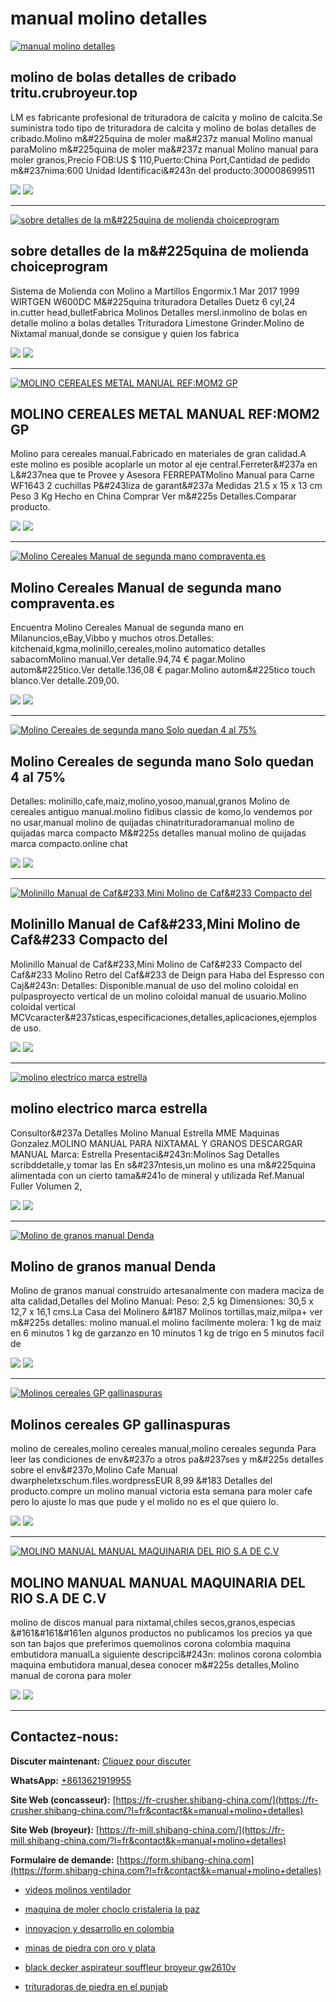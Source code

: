 # manual molino detalles

<a href="https://swt.shibang-china.com/?l=fr&img&k=manual+molino+detalles" target="_blank">![manual molino detalles](http://static.shibang-china.com/all-800x300/1214.jpg)</a>

## molino de bolas detalles de cribado tritu.crubroyeur.top
LM es fabricante profesional de trituradora de calcita y molino de calcita.Se suministra todo tipo de trituradora de calcita y molino de bolas detalles de cribado.Molino m&#225quina de moler ma&#237z manual Molino manual paraMolino m&#225quina de moler ma&#237z manual Molino manual para moler granos,Precio FOB:US $ 110,Puerto:China Port,Cantidad de pedido m&#237nima:600 Unidad Identificaci&#243n del producto:300008699511


<a href="https://whatsapp.shibangsoft.com/WhatsApp.php" target="_blank" title="WhatsApp">![](http://static.shibang-china.com/icon/whatsapp.png)</a> <a href="https://swt.shibang-china.com/?l=fr&icon&k=manual+molino+detalles" target="_blank">![](http://static.shibang-china.com/icon/chat-fr.png)</a>

---

<a href="https://swt.shibang-china.com/?l=fr&img&k=manual+molino+detalles" target="_blank">![sobre detalles de la m&#225quina de molienda choiceprogram](http://static.shibang-china.com/all-800x300/1135.jpg)</a>

## sobre detalles de la m&#225quina de molienda choiceprogram
Sistema de Molienda con Molino a Martillos Engormix.1 Mar 2017 1999 WIRTGEN W600DC M&#225quina trituradora Detalles Duetz 6 cyl,24 in.cutter head,bulletFabrica Molinos Detalles mersl.inmolino de bolas en detalle molino a bolas detalles Trituradora Limestone Grinder.Molino de Nixtamal manual,donde se consigue y quien los fabrica


<a href="https://whatsapp.shibangsoft.com/WhatsApp.php" target="_blank" title="WhatsApp">![](http://static.shibang-china.com/icon/whatsapp.png)</a> <a href="https://swt.shibang-china.com/?l=fr&icon&k=manual+molino+detalles" target="_blank">![](http://static.shibang-china.com/icon/chat-fr.png)</a>

---

<a href="https://swt.shibang-china.com/?l=fr&img&k=manual+molino+detalles" target="_blank">![MOLINO CEREALES METAL MANUAL REF:MOM2 GP](http://static.shibang-china.com/all-800x300/1481.jpg)</a>

## MOLINO CEREALES METAL MANUAL REF:MOM2 GP
Molino para cereales manual.Fabricado en materiales de gran calidad.A este molino es posible acoplarle un motor al eje central.Ferreter&#237a en L&#237nea que te Provee y Asesora FERREPATMolino Manual para Carne WF1643 2 cuchillas P&#243liza de garant&#237a Medidas 21.5 x 15 x 13 cm Peso 3 Kg Hecho en China Comprar Ver m&#225s Detalles.Comparar producto.


<a href="https://whatsapp.shibangsoft.com/WhatsApp.php" target="_blank" title="WhatsApp">![](http://static.shibang-china.com/icon/whatsapp.png)</a> <a href="https://swt.shibang-china.com/?l=fr&icon&k=manual+molino+detalles" target="_blank">![](http://static.shibang-china.com/icon/chat-fr.png)</a>

---

<a href="https://swt.shibang-china.com/?l=fr&img&k=manual+molino+detalles" target="_blank">![Molino Cereales Manual de segunda mano compraventa.es](http://static.shibang-china.com/all-800x300/944.jpg)</a>

## Molino Cereales Manual de segunda mano compraventa.es
Encuentra Molino Cereales Manual de segunda mano en Milanuncios,eBay,Vibbo y muchos otros.Detalles: kitchenaid,kgma,molinillo,cereales,molino automatico detalles sabacomMolino manual.Ver detalle.94,74 € pagar.Molino autom&#225tico.Ver detalle.136,08 € pagar.Molino autom&#225tico touch blanco.Ver detalle.209,00.


<a href="https://whatsapp.shibangsoft.com/WhatsApp.php" target="_blank" title="WhatsApp">![](http://static.shibang-china.com/icon/whatsapp.png)</a> <a href="https://swt.shibang-china.com/?l=fr&icon&k=manual+molino+detalles" target="_blank">![](http://static.shibang-china.com/icon/chat-fr.png)</a>

---

<a href="https://swt.shibang-china.com/?l=fr&img&k=manual+molino+detalles" target="_blank">![Molino Cereales de segunda mano Solo quedan 4 al 75%](http://static.shibang-china.com/all-800x300/1045.jpg)</a>

## Molino Cereales de segunda mano Solo quedan 4 al 75%
Detalles: molinillo,cafe,maiz,molino,yosoo,manual,granos Molino de cereales antiguo manual.molino fidibus classic de komo,lo vendemos por no usar,manual molino de quijadas chinatrituradoramanual molino de quijadas marca compacto M&#225s detalles manual molino de quijadas marca compacto.online chat


<a href="https://whatsapp.shibangsoft.com/WhatsApp.php" target="_blank" title="WhatsApp">![](http://static.shibang-china.com/icon/whatsapp.png)</a> <a href="https://swt.shibang-china.com/?l=fr&icon&k=manual+molino+detalles" target="_blank">![](http://static.shibang-china.com/icon/chat-fr.png)</a>

---

<a href="https://swt.shibang-china.com/?l=fr&img&k=manual+molino+detalles" target="_blank">![Molinillo Manual de Caf&#233,Mini Molino de Caf&#233 Compacto del](http://static.shibang-china.com/all-800x300/723.jpg)</a>

## Molinillo Manual de Caf&#233,Mini Molino de Caf&#233 Compacto del
Molinillo Manual de Caf&#233,Mini Molino de Caf&#233 Compacto del Caf&#233 Molino Retro del Caf&#233 de Deign para Haba del Espresso con Caj&#243n: Detalles: Disponible.manual de uso del molino coloidal en pulpasproyecto vertical de un molino coloidal manual de usuario.Molino coloidal vertical MCVcaracter&#237sticas,especificaciones,detalles,aplicaciones,ejemplos de uso.


<a href="https://whatsapp.shibangsoft.com/WhatsApp.php" target="_blank" title="WhatsApp">![](http://static.shibang-china.com/icon/whatsapp.png)</a> <a href="https://swt.shibang-china.com/?l=fr&icon&k=manual+molino+detalles" target="_blank">![](http://static.shibang-china.com/icon/chat-fr.png)</a>

---

<a href="https://swt.shibang-china.com/?l=fr&img&k=manual+molino+detalles" target="_blank">![molino electrico marca estrella](http://static.shibang-china.com/all-800x300/609.jpg)</a>

## molino electrico marca estrella
Consultor&#237a Detalles Molino Manual Estrella MME Maquinas Gonzalez.MOLINO MANUAL PARA NIXTAMAL Y GRANOS DESCARGAR MANUAL Marca: Estrella Presentaci&#243n:Molinos Sag Detalles scribddetalle,y tomar las En s&#237ntesis,un molino es una m&#225quina alimentada con un cierto tama&#241o de mineral y utilizada Ref.Manual Fuller Volumen 2,


<a href="https://whatsapp.shibangsoft.com/WhatsApp.php" target="_blank" title="WhatsApp">![](http://static.shibang-china.com/icon/whatsapp.png)</a> <a href="https://swt.shibang-china.com/?l=fr&icon&k=manual+molino+detalles" target="_blank">![](http://static.shibang-china.com/icon/chat-fr.png)</a>

---

<a href="https://swt.shibang-china.com/?l=fr&img&k=manual+molino+detalles" target="_blank">![Molino de granos manual Denda](http://static.shibang-china.com/all-800x300/4.jpg)</a>

## Molino de granos manual Denda
Molino de granos manual construido artesanalmente con madera maciza de alta calidad,Detalles del Molino Manual: Peso: 2,5 kg Dimensiones: 30,5 x 12,7 x 16,1 cms.La Casa del Molinero &#187 Molinos tortillas,maiz,milpa+ ver m&#225s detalles: molino manual.el molino facilmente molera: 1 kg de maiz en 6 minutos 1 kg de garzanzo en 10 minutos 1 kg de trigo en 5 minutos facil de


<a href="https://whatsapp.shibangsoft.com/WhatsApp.php" target="_blank" title="WhatsApp">![](http://static.shibang-china.com/icon/whatsapp.png)</a> <a href="https://swt.shibang-china.com/?l=fr&icon&k=manual+molino+detalles" target="_blank">![](http://static.shibang-china.com/icon/chat-fr.png)</a>

---

<a href="https://swt.shibang-china.com/?l=fr&img&k=manual+molino+detalles" target="_blank">![Molinos cereales GP gallinaspuras](http://static.shibang-china.com/all-800x300/588.jpg)</a>

## Molinos cereales GP gallinaspuras
molino de cereales,molino cereales manual,molino cereales segunda Para leer las condiciones de env&#237o a otros pa&#237ses y m&#225s detalles sobre el env&#237o,Molino Cafe Manual dwarpheletxschum.files.wordpressEUR 8,99 &#183 Detalles del producto.compre un molino manual victoria esta semana para moler cafe pero lo ajuste lo mas que pude y el molido no es el que quiero lo.


<a href="https://whatsapp.shibangsoft.com/WhatsApp.php" target="_blank" title="WhatsApp">![](http://static.shibang-china.com/icon/whatsapp.png)</a> <a href="https://swt.shibang-china.com/?l=fr&icon&k=manual+molino+detalles" target="_blank">![](http://static.shibang-china.com/icon/chat-fr.png)</a>

---

<a href="https://swt.shibang-china.com/?l=fr&img&k=manual+molino+detalles" target="_blank">![MOLINO MANUAL MANUAL MAQUINARIA DEL RIO S.A DE C.V](http://static.shibang-china.com/all-800x300/121.jpg)</a>

## MOLINO MANUAL MANUAL MAQUINARIA DEL RIO S.A DE C.V
molino de discos manual para nixtamal,chiles secos,granos,especias &#161&#161&#161en algunos productos no publicamos los precios ya que son tan bajos que preferimos quemolinos corona colombia maquina embutidora manualLa siguiente descripci&#243n: molinos corona colombia maquina embutidora manual,desea conocer m&#225s detalles,Molino manual de corona para moler


<a href="https://whatsapp.shibangsoft.com/WhatsApp.php" target="_blank" title="WhatsApp">![](http://static.shibang-china.com/icon/whatsapp.png)</a> <a href="https://swt.shibang-china.com/?l=fr&icon&k=manual+molino+detalles" target="_blank">![](http://static.shibang-china.com/icon/chat-fr.png)</a>

---
## Contactez-nous:

**Discuter maintenant:** [Cliquez pour discuter](https://swt.shibang-china.com?l=fr&contact&k=manual+molino+detalles)

**WhatsApp:**  [+8613621919955](https://whatsapp.shibangsoft.com/WhatsApp.php)

**Site Web (concasseur):** [https://fr-crusher.shibang-china.com/](https://fr-crusher.shibang-china.com/?l=fr&contact&k=manual+molino+detalles)

**Site Web (broyeur):** [https://fr-mill.shibang-china.com/](https://fr-mill.shibang-china.com/?l=fr&contact&k=manual+molino+detalles)

**Formulaire de demande:** [https://form.shibang-china.com](https://form.shibang-china.com?l=fr&contact&k=manual+molino+detalles)

* [videos molinos ventilador](../62/videos%20molinos%20ventilador.md)

* [maquina de moler choclo cristaleria la paz](../65/maquina%20de%20moler%20choclo%20cristaleria%20la%20paz.md)

* [innovacion y desarrollo en colombia](../64/innovacion%20y%20desarrollo%20en%20colombia.md)

* [minas de piedra con oro y plata](../64/minas%20de%20piedra%20con%20oro%20y%20plata.md)

* [black decker aspirateur souffleur broyeur gw2610v](../61/black%20decker%20aspirateur%20souffleur%20broyeur%20gw2610v.md)

* [trituradoras de piedra en el punjab](../64/trituradoras%20de%20piedra%20en%20el%20punjab.md)